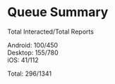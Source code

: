 # Queue Summary

Total Interacted/Total Reports

Android: 100/450  
Desktop: 155/780  
iOS: 41/112

Total: 296/1341
